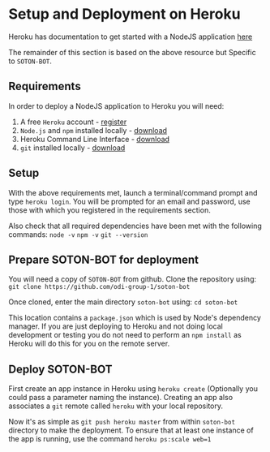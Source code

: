 # Setup and Deployment on Heroku

Heroku has documentation to get started with a NodeJS application [here](https://devcenter.heroku.com/articles/getting-started-with-nodejs#introduction)

The remainder of this section is based on the above resource but Specific to ```SOTON-BOT```.

## Requirements

In order to deploy a NodeJS application to Heroku you will need:

1. A free ```Heroku``` account - [register](https://signup.heroku.com/dc)
2. ```Node.js``` and ```npm``` installed locally - [download](https://nodejs.org/en/download/)
3. Heroku Command Line Interface - [download](https://devcenter.heroku.com/articles/getting-started-with-nodejs#set-up)
4. ```git``` installed locally - [download](https://git-scm.com/downloads)    
    
## Setup

With the above requirements met, launch a terminal/command prompt and type ```heroku login```. 
You will be prompted for an email and password, use those with which you registered in the requirements section.
 
Also check that all required dependencies have been met with the following commands:
```node -v```
```npm -v```
```git --version```

## Prepare SOTON-BOT for deployment

You will need a copy of ```SOTON-BOT``` from github. Clone the repository using:
```git clone https://github.com/odi-group-1/soton-bot```

Once cloned, enter the main directory ```soton-bot``` using: ```cd soton-bot```

This location contains a ```package.json``` which is used by Node's dependency manager.
If you are just deploying to Heroku and not doing local development or testing you do not
need to perform an ```npm install``` as Heroku will do this for you on the remote server.

## Deploy SOTON-BOT

First create an app instance in Heroku using ```heroku create``` (Optionally you could 
pass a parameter naming the instance). Creating an app also associates a ```git``` remote
called ```heroku``` with your local repository.

Now it's as simple as ```git push heroku master``` from within ```soton-bot``` directory
to make the deployment. To ensure that at least one instance of the app is running, use
the command ```heroku ps:scale web=1```



